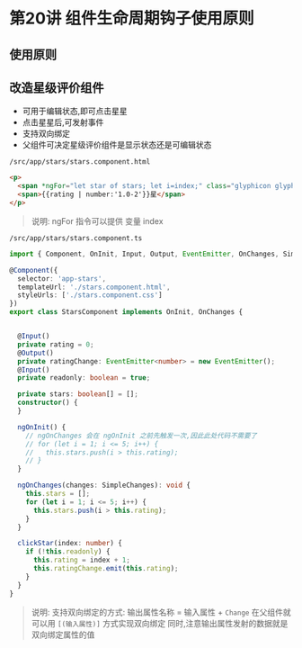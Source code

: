 
# 第20讲 组件生命周期钩子使用原则

## 使用原则





## 改造星级评价组件

- 可用于编辑状态,即可点击星星
- 点击星星后,可发射事件
- 支持双向绑定
- 父组件可决定星级评价组件是显示状态还是可编辑状态


`/src/app/stars/stars.component.html`

```html
<p>
  <span *ngFor="let star of stars; let i=index;" class="glyphicon glyphicon-star" [class.glyphicon-star-empty]="star" (click)="clickStar(i)"></span>
  <span>{{rating | number:'1.0-2'}}星</span>
</p>
```

> 说明:
> ngFor 指令可以提供 变量 index

`/src/app/stars/stars.component.ts` 

```ts
import { Component, OnInit, Input, Output, EventEmitter, OnChanges, SimpleChanges } from '@angular/core';

@Component({
  selector: 'app-stars',
  templateUrl: './stars.component.html',
  styleUrls: ['./stars.component.css']
})
export class StarsComponent implements OnInit, OnChanges {


  @Input()
  private rating = 0;
  @Output()
  private ratingChange: EventEmitter<number> = new EventEmitter();
  @Input()
  private readonly: boolean = true;

  private stars: boolean[] = [];
  constructor() {
  }

  ngOnInit() {
    // ngOnChanges 会在 ngOnInit 之前先触发一次,因此此处代码不需要了
    // for (let i = 1; i <= 5; i++) {
    //   this.stars.push(i > this.rating);
    // }
  }

  ngOnChanges(changes: SimpleChanges): void {
    this.stars = [];
    for (let i = 1; i <= 5; i++) {
      this.stars.push(i > this.rating);
    }
  }

  clickStar(index: number) {
    if (!this.readonly) {
      this.rating = index + 1;
      this.ratingChange.emit(this.rating);
    }
  }
}

```

> 说明:
> 支持双向绑定的方式:
> 输出属性名称 = 输入属性 + `Change`
> 在父组件就可以用 `[(输入属性)]` 方式实现双向绑定
> 同时,注意输出属性发射的数据就是 双向绑定属性的值

